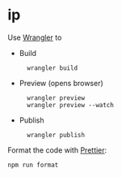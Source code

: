 # ip

Use [Wrangler](https://github.com/cloudflare/wrangler) to

- Build

        wrangler build

- Preview (opens browser)

        wrangler preview
        wrangler preview --watch

- Publish

        wrangler publish

Format the code with [Prettier](https://prettier.io/):

    npm run format
